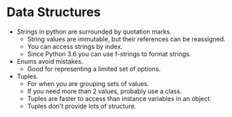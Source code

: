 # Data Structures

* Strings in python are surrounded by quotation marks.
  * String values are immutable, but their references can be reassigned.
  * You can access strings by index.
  * Since Python 3.6 you can use f-strings to format strings.
* Enums avoid mistakes.
  * Good for representing a limited set of options.
* Tuples.
  * For when you are grouping sets of values.
  * If you need more than 2 values, probably use a class.
  * Tuples are faster to access than instance variables in an object.
  * Tuples don't provide lots of structure.
